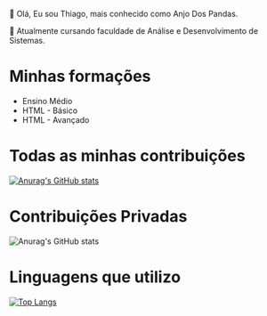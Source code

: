 👋 Olá, Eu sou Thiago, mais conhecido como Anjo Dos Pandas.

📖 Atualmente cursando faculdade de Análise e Desenvolvimento de Sistemas.
# Minhas formações
- Ensino Médio
- HTML - Básico
- HTML - Avançado


# Todas as minhas contribuições
[![Anurag's GitHub stats](https://github-readme-stats.vercel.app/api?username=zThiago&theme=dark)](https://github.com/anuraghazra/github-readme-stats)

# Contribuições Privadas
![Anurag's GitHub stats](https://github-readme-stats.vercel.app/api?username=zThiago&count_private=true&theme=dark)

# Linguagens que utilizo
[![Top Langs](https://github-readme-stats.vercel.app/api/top-langs/?username=zThiago&layout=compact&theme=dark)](https://github.com/anuraghazra/github-readme-stats)

